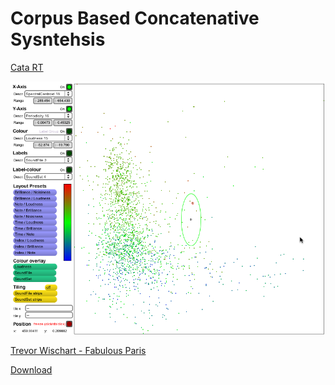 # Corpus Based Concatenative Sysntehsis 

[Cata RT](http://imtr.ircam.fr/imtr/CataRT)

![Screen](K3/Display.png)


[Trevor Wischart - Fabulous Paris](https://www.youtube.com/watch?v=D31C4TQ-9U4)


[Download](https://sourceforge.net/projects/ftm/files/CataRT/cataRT-1.2.4/cataRT-1.2.4.zip/download)


